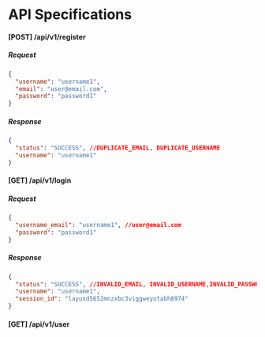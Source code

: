 # API Specifications

#### [POST] /api/v1/register
##### Request
```json
{
  "username": "username1",
  "email": "user@email.com",
  "password": "password1"
}
```
##### Response
```json
{
  "status": "SUCCESS", //DUPLICATE_EMAIL, DUPLICATE_USERNAME
  "username": "username1"
}
```

#### [GET] /api/v1/login
##### Request
```json
{
  "username_email": "username1", //user@email.com
  "password": "password1"
}
```
##### Response
```json
{
  "status": "SUCCESS", //INVALID_EMAIL, INVALID_USERNAME,INVALID_PASSWORD
  "username": "username1",
  "session_id": "layusd5652mnzxbc3viggweyutabh8974"
}
```
#### [GET] /api/v1/user
